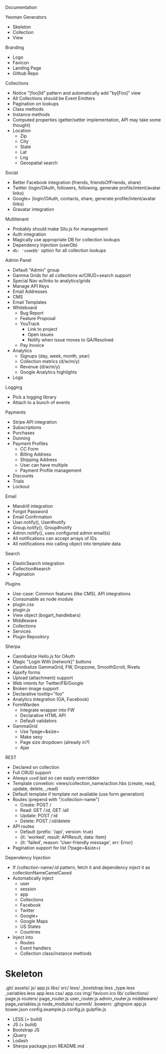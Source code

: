 Documentation

Yeoman Generators
  - Skeleton
  - Collection
  - View

Branding
  - Logo
  - Favicon
  - Landing Page
  - Github Repo

Collections
  - Notice "[foo]Id" pattern and automatically add "by[Foo]" view
  - All Collections should be Event Emitters
  - Pagination on lookups
  - Class methods
  - Instance methods
  - Computed properties (getter/setter implementation, API may take some thought)
  - Location
    - Zip
    - City
    - State
    - Lat
    - Lng
    - Geospatial search

Social
  - Better Facebook integration (friends, friendsOfFriends, share)
  - Twitter (login/OAuth, followers, following, generate profile/intent/avatar links)
  - Google+ (login/OAuth, contacts, share, generate profile/intent/avatar links)
  - Gravatar integration


Multitenant
  - Probably should make Silo.js for management
  - Auth integration
  - Magically use appropriate DB for collection lookups
  - Dependency Injection (userDb)
  - `db: 'someDb'` option for all collection lookups

Admin Panel
  - Default "Admin" group
  - Gamma Grids for all collections w/CRUD+search support
  - Special Nav w/links to analytics/grids
  - Manage API Keys
  - Email Addresses
  - CMS
  - Email Templates
  - Whiteboard
    - Bug Report
    - Feature Proposal
    - YouTrack
      - Link to project
      - Open issues
      - Notify when issue moves to QA/Resolved
    - Pay Invoice
  - Analytics
    - Signups (day, week, month, year)
    - Collection metrics (d/w/m/y) 
    - Revenue (d/w/m/y)
    - Google Analytics highlights
  - Logs

Logging
  - Pick a logging library
  - Attach to a bunch of events

Payments
  - Stripe API integration
  - Subscriptions
  - Purchases
  - Dunning
  - Payment Profiles
    - CC Form
    - Billing Address
    - Shipping Address
    - User can have multiple
    - Payment Profile management
  - Discounts
  - Trials
  - Lockout

Email
  - Mandrill integration
  - Forgot Password
  - Email Confirmation
  - User.notify(), User#notify
  - Group.notify(), Group#notify
  - Admin.notify(), uses configured admin email(s)
  - All notifications can accept arrays of IDs
  - All notifications mix calling object into template data

Search
  - ElasticSearch integration
  - Collection#search
  - Pagination

Plugins
  - Use-case: Common features (like CMS), API integrations
  - Consumable as node module
  - plugin.css
  - plugin.js
  - View object (bogart_handlebars)
  - Middleware
  - Collections
  - Services
  - Plugin Repository

Sherpa
  - Cannibalize Hello.js for OAuth
  - Magic "Login With [network]" buttons
  - Cannibalize GammaGrid, FW, Dropzone, SmoothScroll, Rivets
  - Ajaxify forms
  - Upload (attachment) support
  - Web intents for Twitter/FB/Google
  - Broken image support
  - Declarative tooltip="foo"
  - Analytics integration (GA, Facebook)
  - FormWarden
    - Integrate wrapper into FW
    - Declarative HTML API
    - Default validators
  - GammaGrid
    - Use ?page=&size=
    - Make sexy
    - Page size dropdown (already in?)
    - Ajax

REST
  - Declared on collection
  - Full CRUD support
  - Always `use`d last so can easily overridden
  - Template convetion: views/collection_name/action.hbs (create, read, update, delete, _read)
  - Default template if template not available (use form generation)
  - Routes (prepend with "/collection-name")
    - Create: POST /
    - Read: GET /:id, GET /all
    - Update: POST /:id
    - Delete: POST /:id/delete
  - API routes
    - Default {prefix: '/api', version: true}
    - {it: 'worked', result: APIResult, data: Item}
    - {it: 'failed', reason: 'User-friendly message', err: Error}
  - Pagination support for list (?page=&size=)

Dependency Injection
  - If /collection-name/:id pattern, fetch it and dependency inject it as collectionNameCamelCased
  - Automatically inject
    - user
    - session
    - app
    - Collections
    - Facebook
    - Twitter
    - Google+
    - Google Maps
    - US States
    - Countries
  - Inject into
    - Routes
    - Event handlers
    - Collection class/instance methods



# Skeleton
.git/
assets/
  js/
    app.js
    libs/
    src/
  less/
    _bootstrap.less
    _type.less
    _variables.less
    app.less
  css/
    app.css
  img/
  favicon.ico
lib/
  collections/
    page.js
  routers/
    page_router.js
    user_router.js
    admin_router.js
  middleware/
    page_variables.js
node_modules/
  summit/
.bowerrc
.gitignore
app.js
bower.json
config.example.js
config.js
gulpfile.js
 - LESS (+ build)
 - JS (+ build)
 - Bootstrap JS
 - jQuery
 - Lodash
 - Sherpa
package.json
README.md
